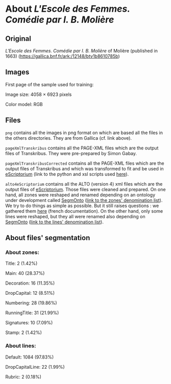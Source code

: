 # About _L'Escole des Femmes. Comédie par I. B. Molière_ 

## Original
_L'Escole des Femmes. Comédie par I. B. Molière_ of Molière (published in 1663) (https://gallica.bnf.fr/ark:/12148/btv1b8610785b)

## Images
First page of the sample used for training:

Image size: 4058 × 6923 pixels

Color model: RGB

## Files
``png`` contains all the images in png format on which are based all the files in the others directories. They are from Gallica (cf. link above).

``pageXmlTranskribus`` contains all the PAGE-XML files which are the output files of Transkribus. They were pre-prepared by Simon Gabay.

``pageXmlTranskribusCorrected`` contains all the PAGE-XML files which are the output files of Transkribus and which was transformed to fit and be used in [eScriptorium](http://traces6.paris.inria.fr/) (link to the python and xsl scripts used [here](https://github.com/Heresta/BAO_Stage_DH_ENS_2021/tree/main/CorrectionPageXMLeScriptorium)).

``alto4eScriptorium`` contains all the ALTO (version 4) xml files which are the output files of [eScriptorium](http://traces6.paris.inria.fr/). Those files were cleaned and prepared. On one hand, all zones were reshaped and renamed depending on an ontology under development called [SegmOnto](https://github.com/SegmOnto) ([link to the zones' denomination list](https://github.com/SegmOnto/examples/tree/main/zones)). We try to do things as simple as possible. But it still raises questions : we gathered them [here](https://github.com/Heresta/BAO_Stage_DH_ENS_2021/tree/main/problemesSegmentation) (french documentation). On the other hand, only some lines were reshaped, but they all were renamed also depending on [SegmOnto](https://github.com/SegmOnto) ([link to the lines' denomination list](https://github.com/SegmOnto/examples/tree/main/lines)).

## About files' segmentation

### About zones:

Title: 2 (1.42%)

Main: 40 (28.37%)

Decoration: 16 (11.35%)

DropCapital: 12 (8.51%)

Numbering: 28 (19.86%)

RunningTitle: 31 (21.99%)

Signatures: 10 (7.09%)

Stamp: 2 (1.42%)

### About lines:

Default: 1084 (97.83%)

DropCapitalLine: 22 (1.99%)

Rubric: 2 (0.18%)



